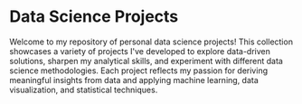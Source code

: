 # Data Science Projects
Welcome to my repository of personal data science projects! This collection showcases a variety of projects I've developed to explore data-driven solutions, sharpen my analytical skills, and experiment with different data science methodologies. Each project reflects my passion for deriving meaningful insights from data and applying machine learning, data visualization, and statistical techniques.
